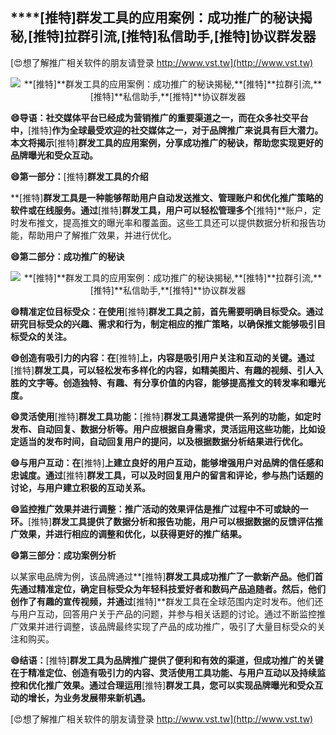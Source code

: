 ## ****[推特]**群发工具的应用案例：成功推广的秘诀揭秘,**[推特]**拉群引流,**[推特]**私信助手,**[推特]**协议群发器**

[😍想了解推广相关软件的朋友请登录 http://www.vst.tw](http://www.vst.tw)

 <center><img src="https://vst.tw/MP4/tuiguang/png/0.png" alt="**[推特]**群发工具的应用案例：成功推广的秘诀揭秘,**[推特]**拉群引流,**[推特]**私信助手,**[推特]**协议群发器"></center>

**😄导语：社交媒体平台已经成为营销推广的重要渠道之一，而在众多社交平台中，**[推特]**作为全球最受欢迎的社交媒体之一，对于品牌推广来说具有巨大潜力。本文将揭示**[推特]**群发工具的应用案例，分享成功推广的秘诀，帮助您实现更好的品牌曝光和受众互动。**

**😄第一部分：**[推特]**群发工具的介绍**

**[推特]**群发工具是一种能够帮助用户自动发送推文、管理账户和优化推广策略的软件或在线服务。通过**[推特]**群发工具，用户可以轻松管理多个**[推特]**账户，定时发布推文，提高推文的曝光率和覆盖面。这些工具还可以提供数据分析和报告功能，帮助用户了解推广效果，并进行优化。

**😄第二部分：成功推广的秘诀**

 <center><img src="https://vst.tw/MP4/tuiguang/png/0.png" alt="**[推特]**群发工具的应用案例：成功推广的秘诀揭秘,**[推特]**拉群引流,**[推特]**私信助手,**[推特]**协议群发器"></center>

**😄精准定位目标受众：在使用**[推特]**群发工具之前，首先需要明确目标受众。通过研究目标受众的兴趣、需求和行为，制定相应的推广策略，以确保推文能够吸引目标受众的关注。**

**😄创造有吸引力的内容：在**[推特]**上，内容是吸引用户关注和互动的关键。通过**[推特]**群发工具，可以轻松发布多样化的内容，如精美图片、有趣的视频、引人入胜的文字等。创造独特、有趣、有分享价值的内容，能够提高推文的转发率和曝光度。**

**😄灵活使用**[推特]**群发工具功能：**[推特]**群发工具通常提供一系列的功能，如定时发布、自动回复、数据分析等。用户应根据自身需求，灵活运用这些功能，比如设定适当的发布时间，自动回复用户的提问，以及根据数据分析结果进行优化。**

**😄与用户互动：在**[推特]**上建立良好的用户互动，能够增强用户对品牌的信任感和忠诚度。通过**[推特]**群发工具，可以及时回复用户的留言和评论，参与热门话题的讨论，与用户建立积极的互动关系。**

**😄监控推广效果并进行调整：推广活动的效果评估是推广过程中不可或缺的一环。**[推特]**群发工具提供了数据分析和报告功能，用户可以根据数据的反馈评估推广效果，并进行相应的调整和优化，以获得更好的推广结果。**

**😄第三部分：成功案例分析**

以某家电品牌为例，该品牌通过**[推特]**群发工具成功推广了一款新产品。他们首先通过精准定位，确定目标受众为年轻科技爱好者和数码产品追随者。然后，他们创作了有趣的宣传视频，并通过**[推特]**群发工具在全球范围内定时发布。他们还与用户互动，回答用户关于产品的问题，并参与相关话题的讨论。通过不断监控推广效果并进行调整，该品牌最终实现了产品的成功推广，吸引了大量目标受众的关注和购买。

**😄结语：**[推特]**群发工具为品牌推广提供了便利和有效的渠道，但成功推广的关键在于精准定位、创造有吸引力的内容、灵活使用工具功能、与用户互动以及持续监控和优化推广效果。通过合理运用**[推特]**群发工具，您可以实现品牌曝光和受众互动的增长，为业务发展带来新机遇。**

[😍想了解推广相关软件的朋友请登录 http://www.vst.tw](http://www.vst.tw)



